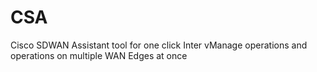 # CSA
Cisco SDWAN Assistant tool for one click Inter vManage operations and operations on multiple WAN Edges at once
